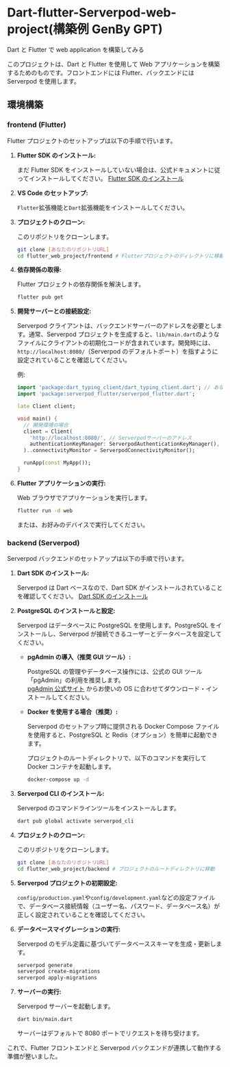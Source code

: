 # Dart-flutter-Serverpod-web-project(構築例 GenBy GPT)

Dart と Flutter で web application を構築してみる

このプロジェクトは、Dart と Flutter を使用して Web アプリケーションを構築するためのものです。フロントエンドには Flutter、バックエンドには Serverpod を使用します。

## 環境構築

### frontend (Flutter)

Flutter プロジェクトのセットアップは以下の手順で行います。

1.  **Flutter SDK のインストール:**

    まだ Flutter SDK をインストールしていない場合は、公式ドキュメントに従ってインストールしてください。
    [Flutter SDK のインストール](https://flutter.dev/docs/get-started/install)

2.  **VS Code のセットアップ:**

    `Flutter`拡張機能と`Dart`拡張機能をインストールしてください。

3.  **プロジェクトのクローン:**

    このリポジトリをクローンします。

    ```bash
    git clone [あなたのリポジトリURL]
    cd flutter_web_project/frontend # Flutterプロジェクトのディレクトリに移動
    ```

4.  **依存関係の取得:**

    Flutter プロジェクトの依存関係を解決します。

    ```bash
    flutter pub get
    ```

5.  **開発サーバーとの接続設定:**

    Serverpod クライアントは、バックエンドサーバーのアドレスを必要とします。通常、Serverpod プロジェクトを生成すると、`lib/main.dart`のようなファイルにクライアントの初期化コードが含まれています。開発時には、`http://localhost:8080/`（Serverpod のデフォルトポート）を指すように設定されていることを確認してください。

    例:

    ```dart
    import 'package:dart_typing_client/dart_typing_client.dart'; // あなたのプロジェクト名に合わせる
    import 'package:serverpod_flutter/serverpod_flutter.dart';

    late Client client;

    void main() {
      // 開発環境の場合
      client = Client(
        'http://localhost:8080/', // Serverpodサーバーのアドレス
        authenticationKeyManager: ServerpodAuthenticationKeyManager(),
      )..connectivityMonitor = ServerpodConnectivityMonitor();

      runApp(const MyApp());
    }
    ```

6.  **Flutter アプリケーションの実行:**

    Web ブラウザでアプリケーションを実行します。

    ```bash
    flutter run -d web
    ```

    または、お好みのデバイスで実行してください。

### backend (Serverpod)

Serverpod バックエンドのセットアップは以下の手順で行います。

1.  **Dart SDK のインストール:**

    Serverpod は Dart ベースなので、Dart SDK がインストールされていることを確認してください。
    [Dart SDK のインストール](https://dart.dev/get-dart)

2.  **PostgreSQL のインストールと設定:**

    Serverpod はデータベースに PostgreSQL を使用します。PostgreSQL をインストールし、Serverpod が接続できるユーザーとデータベースを設定してください。

    - **pgAdmin の導入（推奨 GUI ツール）:**

      PostgreSQL の管理やデータベース操作には、公式の GUI ツール「pgAdmin」の利用を推奨します。  
      [pgAdmin 公式サイト](https://www.pgadmin.org/download/) からお使いの OS に合わせてダウンロード・インストールしてください。

    - **Docker を使用する場合（推奨）:**

      Serverpod のセットアップ時に提供される Docker Compose ファイルを使用すると、PostgreSQL と Redis（オプション）を簡単に起動できます。

      プロジェクトのルートディレクトリで、以下のコマンドを実行して Docker コンテナを起動します。

      ```bash
      docker-compose up -d
      ```

3.  **Serverpod CLI のインストール:**

    Serverpod のコマンドラインツールをインストールします。

    ```bash
    dart pub global activate serverpod_cli
    ```

4.  **プロジェクトのクローン:**

    このリポジトリをクローンします。

    ```bash
    git clone [あなたのリポジトリURL]
    cd flutter_web_project/backend # プロジェクトのルートディレクトリに移動
    ```

5.  **Serverpod プロジェクトの初期設定:**

    `config/production.yaml`や`config/development.yaml`などの設定ファイルで、データベース接続情報（ユーザー名、パスワード、データベース名）が正しく設定されていることを確認してください。

6.  **データベースマイグレーションの実行:**

    Serverpod のモデル定義に基づいてデータベーススキーマを生成・更新します。

    ```bash
    serverpod generate
    serverpod create-migrations
    serverpod apply-migrations
    ```

7.  **サーバーの実行:**

    Serverpod サーバーを起動します。

    ```bash
    dart bin/main.dart
    ```

    サーバーはデフォルトで 8080 ポートでリクエストを待ち受けます。

これで、Flutter フロントエンドと Serverpod バックエンドが連携して動作する準備が整いました。